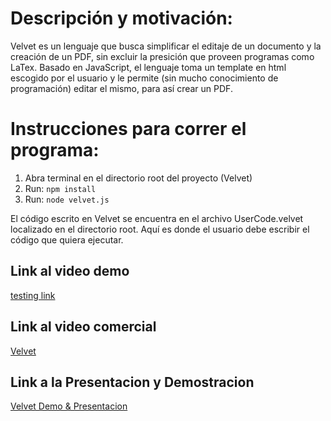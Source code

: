 
# Descripción y motivación:
Velvet es un lenguaje que busca simplificar el editaje de un documento y la creación de un PDF, sin excluir la presición que proveen programas como LaTex. Basado en JavaScript, el lenguaje toma un template en html escogido por el usuario y le permite (sin mucho conocimiento de programación) editar el mismo, para así crear un PDF.

# Instrucciones para correr el programa:
1. Abra terminal en el directorio root del proyecto (Velvet)
2. Run: `npm install`
3. Run: `node velvet.js`

El código escrito en Velvet se encuentra en el archivo UserCode.velvet localizado en el directorio root.
Aquí es donde el usuario debe escribir el código que quiera ejecutar.

## Link al video demo 
[testing link](rules.pegjs)

## Link al video comercial
[Velvet](https://youtu.be/hhVrhUSYqqQ)

## Link a la Presentacion y Demostracion
[Velvet Demo & Presentacion](https://drive.google.com/file/d/1fBfkrcW6Fu8knQXenn8_5_IENbJcOIXK/view?usp=sharing)
